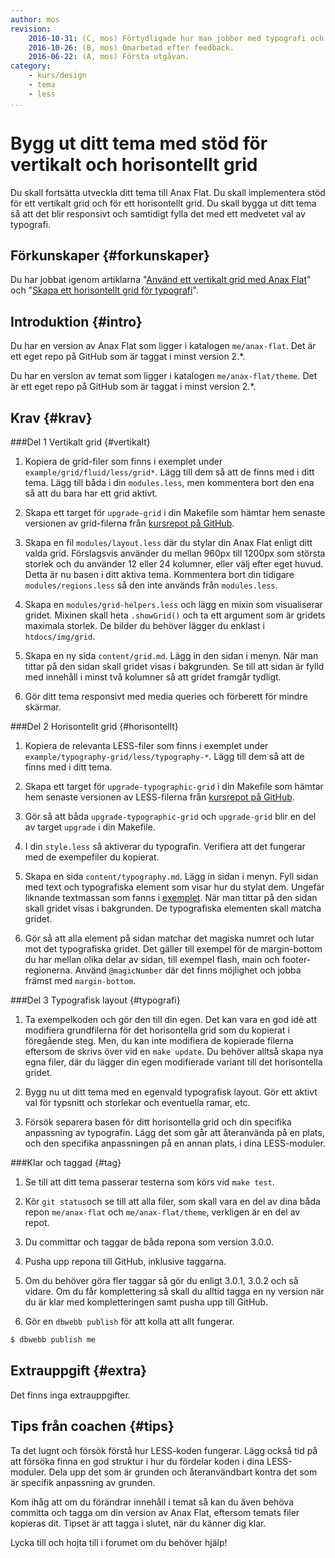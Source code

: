 ```yaml
---
author: mos
revision:
    2016-10-31: (C, mos) Förtydligade hur man jobber med typografi och det hotrisontella gridet, kopiering kontra modifiering.
    2016-10-26: (B, mos) Omarbetad efter feedback.
    2016-06-22: (A, mos) Första utgåvan.
category:
    - kurs/design
    - tema
    - less
...
```

Bygg ut ditt tema med stöd för vertikalt och horisontellt grid
===================================

Du skall fortsätta utveckla ditt tema till Anax Flat. Du skall implementera stöd för ett vertikalt grid och för ett horisontellt grid. Du skall bygga ut ditt tema så att det blir responsivt och samtidigt fylla det med ett medvetet val av typografi.

<!--more-->



Förkunskaper {#forkunskaper}
-----------------------

Du har jobbat igenom artiklarna "[Använd ett vertikalt grid med Anax Flat](kunskap/anvand-vertikalt-grid-med-anax-flat)" och "[Skapa ett horisontellt grid för typografi](kunskap/skapa-ett-horisontellt-grid-for-typografi)".



Introduktion {#intro}
-----------------------

Du har en version av Anax Flat som ligger i katalogen `me/anax-flat`. Det är ett eget repo på GitHub som är taggat i minst version 2.\*.

Du har en version av temat som ligger i katalogen `me/anax-flat/theme`. Det är ett eget repo på GitHub som är taggat i minst version 2.\*.



Krav {#krav}
-----------------------



###Del 1 Vertikalt grid {#vertikalt}

1. Kopiera de grid-filer som finns i exemplet under `example/grid/fluid/less/grid*`. Lägg till dem så att de finns med i ditt tema. Lägg till båda i din `modules.less`, men kommentera bort den ena så att du bara har ett grid aktivt.

1. Skapa ett target för `upgrade-grid` i din Makefile som hämtar hem senaste versionen av grid-filerna från [kursrepot på GitHub](https://github.com/dbwebb-se/design/tree/master/example/grid/fluid/less).

1. Skapa en fil `modules/layout.less` där du stylar din Anax Flat enligt ditt valda grid. Förslagsvis använder du mellan 960px till 1200px som största storlek och du använder 12 eller 24 kolumner, eller välj efter eget huvud. Detta är nu basen i ditt aktiva tema. Kommentera bort din tidigare `modules/regions.less` så den inte används från `modules.less`.

1. Skapa en `modules/grid-helpers.less` och lägg en mixin som visualiserar gridet. Mixinen skall heta `.showGrid()` och ta ett argument som är gridets maximala storlek. De bilder du behöver lägger du enklast i `htdocs/img/grid`.

1. Skapa en ny sida `content/grid.md`. Lägg in den sidan i menyn. När man tittar på den sidan skall gridet visas i bakgrunden. Se till att sidan är fylld med innehåll i minst två kolumner så att gridet framgår tydligt.

1. Gör ditt tema responsivt med media queries och förberett för mindre skärmar.



###Del 2 Horisontellt grid {#horisontellt}

1. Kopiera de relevanta LESS-filer som finns i exemplet under `example/typography-grid/less/typography-*`. Lägg till dem så att de finns med i ditt tema. 

1. Skapa ett target för `upgrade-typographic-grid` i din Makefile som hämtar hem senaste versionen av LESS-filerna från [kursrepot på GitHub](https://github.com/dbwebb-se/design/tree/master/example/typography-grid/less).

1. Gör så att båda `upgrade-typographic-grid` och `upgrade-grid` blir en del av target `upgrade` i din Makefile.

1. I din `style.less` så aktiverar du typografin. Verifiera att det fungerar med de exempefiler du kopierat.

1. Skapa en sida `content/typography.md`. Lägg in sidan i menyn. Fyll sidan med text och typografiska element som visar hur du stylat dem. Ungefär liknande textmassan som fanns i [exemplet](/repo/design/example/typography-grid/typography.html). När man tittar på den sidan skall gridet visas i bakgrunden. De typografiska elementen skall matcha gridet.

1. Gör så att alla element på sidan matchar det magiska numret och lutar mot det typografiska gridet. Det gäller till exempel för de margin-bottom du har mellan olika delar av sidan, till exempel flash, main och footer-regionerna. Använd `@magicNumber` där det finns möjlighet och jobba främst med `margin-bottom`.



###Del 3 Typografisk layout {#typografi}

1. Ta exempelkoden och gör den till din egen. Det kan vara en god idè att modifiera grundfilerna för det horisontella grid  som du kopierat i föregående steg. Men, du kan inte modifiera de kopierade filerna eftersom de skrivs över vid en `make update`. Du behöver alltså skapa nya egna filer, där du lägger din egen modifierade variant till det horisontella gridet.

1. Bygg nu ut ditt tema med en egenvald typografisk layout. Gör ett aktivt val för typsnitt och storlekar och eventuella ramar, etc.

1. Försök separera basen för ditt horisontella grid och din specifika anpassning av typografin. Lägg det som går att återanvända på en plats, och den specifika anpassningen på en annan plats, i dina LESS-moduler.



###Klar och taggad {#tag}

1. Se till att ditt tema passerar testerna som körs vid `make test`.

1. Kör `git status`och se till att alla filer, som skall vara en del av dina båda repon `me/anax-flat` och `me/anax-flat/theme`, verkligen är en del av repot.

1. Du committar och taggar de båda repona som version 3.0.0.

1. Pusha upp repona till GitHub, inklusive taggarna.

1. Om du behöver göra fler taggar så gör du enligt 3.0.1, 3.0.2 och så vidare. Om du får komplettering så skall du alltid tagga en ny version när du är klar med kompletteringen samt pusha upp till GitHub.

1. Gör en `dbwebb publish` för att kolla att allt fungerar.

```bash
$ dbwebb publish me
```



Extrauppgift {#extra}
-----------------------

Det finns inga extrauppgifter.



Tips från coachen {#tips}
-----------------------

Ta det lugnt och försök förstå hur LESS-koden fungerar. Lägg också tid på att försöka finna en god struktur i hur du fördelar koden i dina LESS-moduler. Dela upp det som är grunden och återanvändbart kontra det som är specifik anpassning av grunden.

Kom ihåg att om du förändrar innehåll i temat så kan du även behöva committa och tagga om din version av Anax Flat, eftersom temats filer kopieras dit. Tipset är att tagga i slutet, när du känner dig klar.

Lycka till och hojta till i forumet om du behöver hjälp!
